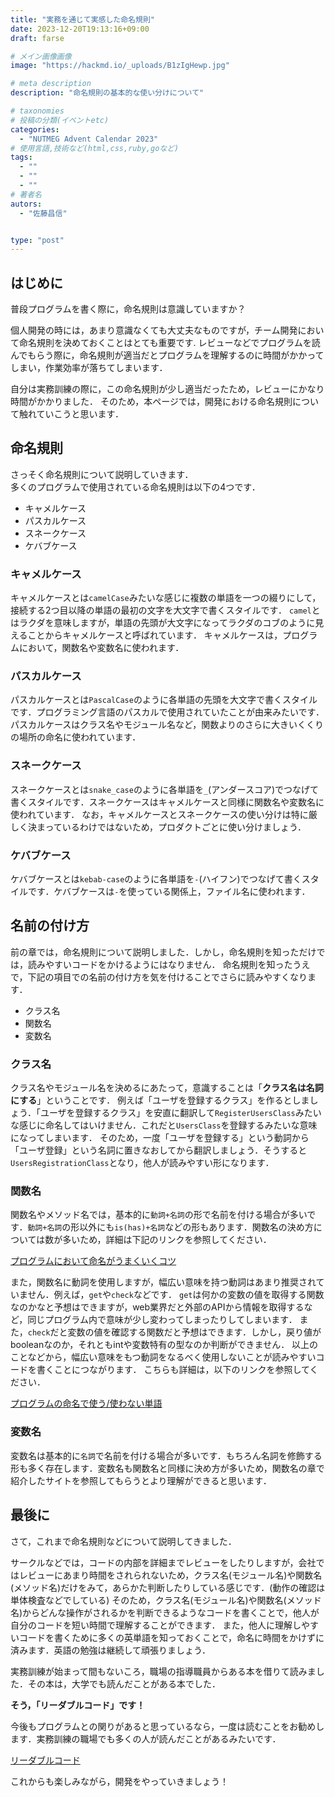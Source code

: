 ```yaml
---
title: "実務を通じて実感した命名規則"
date: 2023-12-20T19:13:16+09:00
draft: farse

# メイン画像画像
image: "https://hackmd.io/_uploads/B1zIgHewp.jpg"

# meta description
description: "命名規則の基本的な使い分けについて"

# taxonomies
# 投稿の分類(イベントetc)
categories:
  - "NUTMEG Advent Calendar 2023"
# 使用言語,技術など(html,css,ruby,goなど)
tags:
  - ""
  - ""
  - ""
# 著者名
autors:
  - "佐藤昌信"


type: "post"
---
```

## はじめに

普段プログラムを書く際に，命名規則は意識していますか？

個人開発の時には，あまり意識なくても大丈夫なものですが，チーム開発において命名規則を決めておくことはとても重要です.
レビューなどでプログラムを読んでもらう際に，命名規則が適当だとプログラムを理解するのに時間がかかってしまい，作業効率が落ちてしまいます．

自分は実務訓練の際に，この命名規則が少し適当だったため，レビューにかなり時間がかかりました．
そのため，本ページでは，開発における命名規則について触れていこうと思います．

## 命名規則

さっそく命名規則について説明していきます．</br>
多くのプログラムで使用されている命名規則は以下の4つです．

- キャメルケース
- パスカルケース
- スネークケース
- ケバブケース

### キャメルケース

キャメルケースとは`camelCase`みたいな感じに複数の単語を一つの綴りにして，接続する2つ目以降の単語の最初の文字を大文字で書くスタイルです．
`camel`とはラクダを意味しますが，単語の先頭が大文字になってラクダのコブのように見えることからキャメルケースと呼ばれています．
キャメルケースは，プログラムにおいて，関数名や変数名に使われます．

### パスカルケース

パスカルケースとは`PascalCase`のように各単語の先頭を大文字で書くスタイルです．プログラミング言語のパスカルで使用されていたことが由来みたいです．パスカルケースはクラス名やモジュール名など，関数よりのさらに大きいくくりの場所の命名に使われています．

### スネークケース

スネークケースとは`snake_case`のように各単語を`_`(アンダースコア)でつなげて書くスタイルです．スネークケースはキャメルケースと同様に関数名や変数名に使われています．
なお，キャメルケースとスネークケースの使い分けは特に厳しく決まっているわけではないため，プロダクトごとに使い分けましょう．

### ケバブケース

ケバブケースとは`kebab-case`のように各単語を`-`(ハイフン)でつなげて書くスタイルです．ケバブケースは`-`を使っている関係上，ファイル名に使われます．

## 名前の付け方

前の章では，命名規則について説明しました．しかし，命名規則を知っただけでは，読みやすいコードをかけるようにはなりません．
命名規則を知ったうえで，下記の項目での名前の付け方を気を付けることでさらに読みやすくなります．

- クラス名
- 関数名
- 変数名

### クラス名

クラス名やモジュール名を決めるにあたって，意識することは「**クラス名は名詞にする**」ということです．
例えば「ユーザを登録するクラス」を作るとしましょう．「ユーザを登録するクラス」を安直に翻訳して`RegisterUsersClass`みたいな感じに命名してはいけません．これだと`UsersClass`を登録するみたいな意味になってしまいます．
そのため，一度「ユーザを登録する」という動詞から「ユーザ登録」という名詞に置きなおしてから翻訳しましょう．そうすると`UsersRegistrationClass`となり，他人が読みやすい形になります．

### 関数名

関数名やメソッド名では，基本的に`動詞+名詞`の形で名前を付ける場合が多いです．`動詞+名詞`の形以外にも`is(has)+名詞`などの形もあります．関数名の決め方については数が多いため，詳細は下記のリンクを参照してください．

[プログラムにおいて命名がうまくいくコツ](https://aimstogeek.hatenablog.com/entry/2023/01/17/121609)

また，関数名に動詞を使用しますが，幅広い意味を持つ動詞はあまり推奨されていません．例えば，`get`や`check`などです．
`get`は何かの変数の値を取得する関数なのかなと予想はできますが，web業界だと外部のAPIから情報を取得するなど，同じプログラム内で意味が少し変わってしまったりしてしまいます．
また，`check`だと変数の値を確認する関数だと予想はできます．しかし，戻り値がbooleanなのか，それともintや変数特有の型なのか判断ができません．
以上のことなどから，幅広い意味をもつ動詞をなるべく使用しないことが読みやすいコードを書くことにつながります．
こちらも詳細は，以下のリンクを参照してください．

[プログラムの命名で使う/使わない単語](https://web-camp.io/magazine/archives/117113)

### 変数名

変数名は基本的に`名詞`で名前を付ける場合が多いです．もちろん名詞を修飾する形も多く存在します．変数名も関数名と同様に決め方が多いため，関数名の章で紹介したサイトを参照してもらうとより理解ができると思います．

## 最後に

さて，これまで命名規則などについて説明してきました．

サークルなどでは，コードの内部を詳細までレビューをしたりしますが，会社ではレビューにあまり時間をされられないため，クラス名(モジュール名)や関数名(メソッド名)だけをみて，あらかた判断したりしている感じです．(動作の確認は単体検査などでしている)
そのため，クラス名(モジュール名)や関数名(メソッド名)からどんな操作がされるかを判断できるようなコードを書くことで，他人が自分のコードを短い時間で理解することができます．
また，他人に理解しやすいコードを書くために多くの英単語を知っておくことで，命名に時間をかけずに済みます．英語の勉強は継続して頑張りましょう．

実務訓練が始まって間もないころ，職場の指導職員からある本を借りて読みました．その本は，大学でも読んだことがある本でした．

**そう，「リーダブルコード」です！**

今後もプログラムとの関りがあると思っているなら，一度は読むことをお勧めします．実務訓練の職場でも多くの人が読んだことがあるみたいです．

[リーダブルコード](https://amzn.asia/d/4e4xj3u)

これからも楽しみながら，開発をやっていきましょう！
